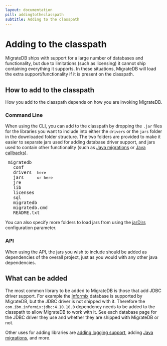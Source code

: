 ```yaml
---
layout: documentation
pill: addingtotheclasspath
subtitle: Adding to the classpath
---
```


# Adding to the classpath

MigrateDB ships with support for a large number of databases and functionality, but due to limitations (such as
licensing) it cannot ship containing everything it supports. In these situations, MigrateDB will load the extra
support/functionality if it is present on the classpath.

## How to add to the classpath

How you add to the classpath depends on how you are invoking MigrateDB.

### Command Line

When using the CLI, you can add to the classpath by dropping the `.jar` files for the libraries you want to include into
either the `drivers` or the `jars` folder in the downloaded folder structure. The two folders are provided to make it
easier to separate jars used for adding database driver support, and jars used to contain other functionality (such
as [Java migrations](/documentation/concepts/migrations#java-based-migrations)
or [Java callbacks](/documentation/concepts/callbacks#java-callbacks)).

<pre class="filetree"><i class="fa fa-folder-open"></i> migratedb
  <i class="fa fa-folder-open"></i> conf
  <i class="fa fa-folder-open"></i> drivers <i class="fa fa-long-arrow-left"></i> <code>here</code>
  <i class="fa fa-folder-open"></i> jars    <i class="fa fa-long-arrow-left"></i> <code>or here</code>
  <i class="fa fa-folder-open"></i> jre
  <i class="fa fa-folder-open"></i> lib
  <i class="fa fa-folder-open"></i> licenses
  <i class="fa fa-folder-open"></i> sql
  <i class="fa fa-file"></i> migratedb
  <i class="fa fa-file"></i> migratedb.cmd
  <i class="fa fa-file-text"></i> README.txt
</pre>

You can also specify more folders to load jars from using the [jarDirs](/documentation/configuration/parameters/jarDirs)
configuration parameter.

### API

When using the API, the jars you wish to include should be added as dependencies of the overall project, just as you
would with any other java dependencies.

## What can be added

The most common library to be added to MigrateDB is those that add JDBC driver support. For example
the [Informix](/documentation/database/informix) database is supported by MigrateDB, but the JDBC driver is not shipped
with it. Therefore the `com.ibm.informix:jdbc:4.10.10.0` dependency needs to be added to the classpath to allow
MigrateDB to work with it. See each database page for the JDBC driver they use and whether they are shipped with
MigrateDB or not.

Other uses for adding libraries are [adding logging support](/documentation/usage/commandline/#output),
adding [Java migrations](/documentation/concepts/migrations#java-based-migrations), and more.
